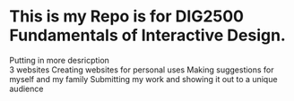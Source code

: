 # This is my Repo is for DIG2500 Fundamentals of Interactive Design.
Putting in more desricption  
3 websites
Creating websites for personal uses
Making suggestions for myself and my family
Submitting my work and showing it out to a unique audience
